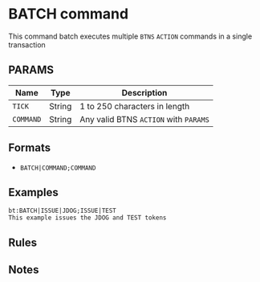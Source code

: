 # BATCH command
This command batch executes multiple `BTNS` `ACTION` commands in a single transaction

## PARAMS
| Name      | Type   | Description                            |
| --------- | ------ | -------------------------------------- |
| `TICK`    | String | 1 to 250 characters in length          |
| `COMMAND` | String | Any valid BTNS `ACTION` with `PARAMS`  |

## Formats
- `BATCH|COMMAND;COMMAND`

## Examples
```
bt:BATCH|ISSUE|JDOG;ISSUE|TEST
This example issues the JDOG and TEST tokens
```

## Rules

## Notes